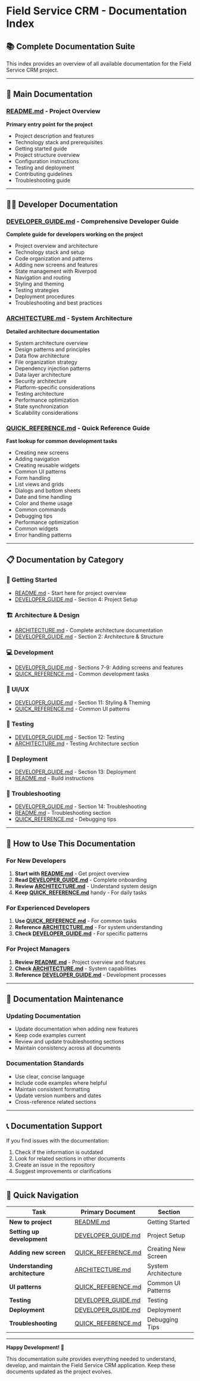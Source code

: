 # Field Service CRM - Documentation Index

## 📚 Complete Documentation Suite

This index provides an overview of all available documentation for the Field Service CRM project.

---

## 🎯 Main Documentation

### [README.md](README.md) - Project Overview
**Primary entry point for the project**
- Project description and features
- Technology stack and prerequisites
- Getting started guide
- Project structure overview
- Configuration instructions
- Testing and deployment
- Contributing guidelines
- Troubleshooting guide

---

## 👨‍💻 Developer Documentation

### [DEVELOPER_GUIDE.md](DEVELOPER_GUIDE.md) - Comprehensive Developer Guide
**Complete guide for developers working on the project**
- Project overview and architecture
- Technology stack and setup
- Code organization and patterns
- Adding new screens and features
- State management with Riverpod
- Navigation and routing
- Styling and theming
- Testing strategies
- Deployment procedures
- Troubleshooting and best practices

### [ARCHITECTURE.md](ARCHITECTURE.md) - System Architecture
**Detailed architecture documentation**
- System architecture overview
- Design patterns and principles
- Data flow architecture
- File organization strategy
- Dependency injection patterns
- Data layer architecture
- Security architecture
- Platform-specific considerations
- Testing architecture
- Performance optimization
- State synchronization
- Scalability considerations

### [QUICK_REFERENCE.md](QUICK_REFERENCE.md) - Quick Reference Guide
**Fast lookup for common development tasks**
- Creating new screens
- Adding navigation
- Creating reusable widgets
- Common UI patterns
- Form handling
- List views and grids
- Dialogs and bottom sheets
- Date and time handling
- Color and theme usage
- Common commands
- Debugging tips
- Performance optimization
- Common widgets
- Error handling patterns

---

## 📋 Documentation by Category

### 🚀 Getting Started
- [README.md](README.md) - Start here for project overview
- [DEVELOPER_GUIDE.md](DEVELOPER_GUIDE.md) - Section 4: Project Setup

### 🏗️ Architecture & Design
- [ARCHITECTURE.md](ARCHITECTURE.md) - Complete architecture documentation
- [DEVELOPER_GUIDE.md](DEVELOPER_GUIDE.md) - Section 2: Architecture & Structure

### 💻 Development
- [DEVELOPER_GUIDE.md](DEVELOPER_GUIDE.md) - Sections 7-9: Adding screens and features
- [QUICK_REFERENCE.md](QUICK_REFERENCE.md) - Common development tasks

### 🎨 UI/UX
- [DEVELOPER_GUIDE.md](DEVELOPER_GUIDE.md) - Section 11: Styling & Theming
- [QUICK_REFERENCE.md](QUICK_REFERENCE.md) - Common UI patterns

### 🧪 Testing
- [DEVELOPER_GUIDE.md](DEVELOPER_GUIDE.md) - Section 12: Testing
- [ARCHITECTURE.md](ARCHITECTURE.md) - Testing Architecture section

### 🚀 Deployment
- [DEVELOPER_GUIDE.md](DEVELOPER_GUIDE.md) - Section 13: Deployment
- [README.md](README.md) - Build instructions

### 🔧 Troubleshooting
- [DEVELOPER_GUIDE.md](DEVELOPER_GUIDE.md) - Section 14: Troubleshooting
- [README.md](README.md) - Troubleshooting section
- [QUICK_REFERENCE.md](QUICK_REFERENCE.md) - Debugging tips

---

## 📖 How to Use This Documentation

### For New Developers
1. **Start with [README.md](README.md)** - Get project overview
2. **Read [DEVELOPER_GUIDE.md](DEVELOPER_GUIDE.md)** - Complete onboarding
3. **Review [ARCHITECTURE.md](ARCHITECTURE.md)** - Understand system design
4. **Keep [QUICK_REFERENCE.md](QUICK_REFERENCE.md)** handy - For daily tasks

### For Experienced Developers
1. **Use [QUICK_REFERENCE.md](QUICK_REFERENCE.md)** - For common tasks
2. **Reference [ARCHITECTURE.md](ARCHITECTURE.md)** - For system understanding
3. **Check [DEVELOPER_GUIDE.md](DEVELOPER_GUIDE.md)** - For specific patterns

### For Project Managers
1. **Review [README.md](README.md)** - Project overview and features
2. **Check [ARCHITECTURE.md](ARCHITECTURE.md)** - System capabilities
3. **Reference [DEVELOPER_GUIDE.md](DEVELOPER_GUIDE.md)** - Development processes

---

## 🔄 Documentation Maintenance

### Updating Documentation
- Update documentation when adding new features
- Keep code examples current
- Review and update troubleshooting sections
- Maintain consistency across all documents

### Documentation Standards
- Use clear, concise language
- Include code examples where helpful
- Maintain consistent formatting
- Update version numbers and dates
- Cross-reference related sections

---

## 📞 Documentation Support

If you find issues with the documentation:
1. Check if the information is outdated
2. Look for related sections in other documents
3. Create an issue in the repository
4. Suggest improvements or clarifications

---

## 🎯 Quick Navigation

| Task | Primary Document | Section |
|------|------------------|---------|
| **New to project** | [README.md](README.md) | Getting Started |
| **Setting up development** | [DEVELOPER_GUIDE.md](DEVELOPER_GUIDE.md) | Project Setup |
| **Adding new screen** | [QUICK_REFERENCE.md](QUICK_REFERENCE.md) | Creating New Screen |
| **Understanding architecture** | [ARCHITECTURE.md](ARCHITECTURE.md) | System Architecture |
| **UI patterns** | [QUICK_REFERENCE.md](QUICK_REFERENCE.md) | Common UI Patterns |
| **Testing** | [DEVELOPER_GUIDE.md](DEVELOPER_GUIDE.md) | Testing |
| **Deployment** | [DEVELOPER_GUIDE.md](DEVELOPER_GUIDE.md) | Deployment |
| **Troubleshooting** | [QUICK_REFERENCE.md](QUICK_REFERENCE.md) | Debugging Tips |

---

**Happy Development! 🚀**

This documentation suite provides everything needed to understand, develop, and maintain the Field Service CRM application. Keep these documents updated as the project evolves. 
